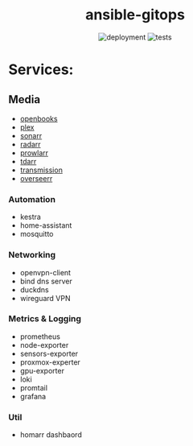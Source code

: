 <div align="center">

# ansible-gitops

![deployment](https://github.com/anthonymolinari/ansible-gitops/actions/workflows/deploy.yml/badge.svg)
![tests](https://github.com/anthonymolinari/ansible-gitops/actions/workflows/tests.yml/badge.svg)

</div>

# Services:
## Media
- [openbooks](https://github.com/evan-buss/openbooks)
- [plex](https://plex.tv)
- [sonarr]()
- [radarr]()
- [prowlarr]()
- [tdarr]()
- [transmission]()
- [overseerr]()
### Automation
- kestra
- home-assistant
- mosquitto
### Networking
- openvpn-client
- bind dns server
- duckdns
- wireguard VPN
### Metrics & Logging
- prometheus
- node-exporter
- sensors-exporter
- proxmox-experter
- gpu-exporter
- loki
- promtail
- grafana
### Util
- homarr dashbaord
